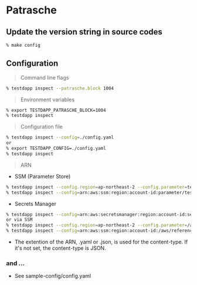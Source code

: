 # Patrasche

## Update the version string in source codes
```sh
% make config
```

## Configuration

> Command line flags
```sh
% testdapp inspect --patrasche.block 1004
```

> Environment variables
```sh
% export TESTDAPP_PATRASCHE_BLOCK=1004
% testdapp inspect
```

> Configuration file
```sh
% testdapp inspect --config=./config.yaml
or
% export TESTDAPP_CONFIG=./config.yaml
% testdapp inspect
```

> ARN
* SSM (Parameter Store)
```sh
% testdapp inspect --config.region=ap-northeast-2 --config.parameter=test/patrasche/config.yaml
% testdapp inspect --config=arn:aws:ssm:region:account-id:parameter/test/patrasche/config.yaml
```
* Secrets Manager
```sh
% testdapp inspect --config=arn:aws:secretsmanager:region:account-id:secret:test/patrasche/config.yaml
or via SSM
% testdapp inspect --config.region=ap-northeast-2 --config.parameter=/aws/reference/secretsmanager/test/patrasche/config.yaml
% testdapp inspect --config=arn:aws:ssm:region:account-id:/aws/reference/secretsmanager/test/patrasche/config.yaml
```

* The extention of the ARN, .yaml or .json, is used for the content-type. If it's not set, the content-type is JSON.

### and ...

* See sample-config/config.yaml
